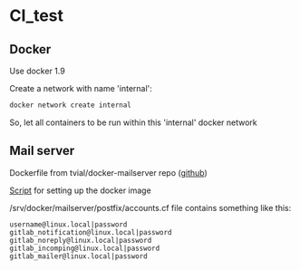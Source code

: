 # CI_test

## Docker
Use docker 1.9

Create a network with name 'internal': 
```bash
docker network create internal
```

So, let all containers to be run within this 'internal' docker network


## Mail server
Dockerfile from tvial/docker-mailserver repo ([github](https://github.com/tomav/docker-mailserver))

[Script](mailserver/runme.sh) for setting up the docker image

/srv/docker/mailserver/postfix/accounts.cf file contains something like this:
```
username@linux.local|password
gitlab_notification@linux.local|password
gitlab_noreply@linux.local|password
gitlab_incomping@linux.local|password
gitlab_mailer@linux.local|password
```
